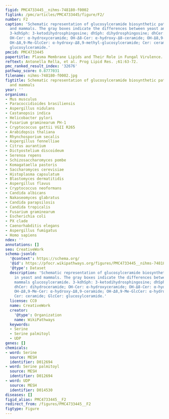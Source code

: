 ```yaml
---
figid: PMC4733445__nihms-748180-f0002
figlink: /pmc/articles/PMC4733445/figure/F2/
number: F2
caption: 'Schematic representation of glucosylceramide biosynthetic pathway in yeast
  and mammals. The gray boxes indicate the differences between yeast and mammals glucosylceramide.
  3-kdhSph: 3-ketodihydrosphingosine; dhSph: dihydrosphingosine; dhCer: dihydroceramide;
  OH-Cer: α-hydroxyceramide; OH-Δ8-Cer: α-hydroxy-Δ8-ceramide; OH-Δ8,9-Me-Cer: α-hydroxy-Δ8,9-ceramide;
  OH-Δ8,9-Me-GlcCer: α-hydroxy-Δ8,9-methyl-glucosylceramide; Cer: ceramide; GlcCer:
  glucosylceramide.'
pmcid: PMC4733445
papertitle: Plasma Membrane Lipids and Their Role in Fungal Virulence.
reftext: Antonella Rella, et al. Prog Lipid Res. ;61:63-72.
pmc_ranked_result_index: '32676'
pathway_score: 0.8777031
filename: nihms-748180-f0002.jpg
figtitle: Schematic representation of glucosylceramide biosynthetic pathway in yeast
  and mammals
year: ''
organisms:
- Mus musculus
- Paracoccidioides brasiliensis
- Aspergillus nidulans
- Castanopsis indica
- Helicobacter pylori
- Fusarium graminearum PH-1
- Cryptococcus gattii VGII R265
- Arabidopsis thaliana
- Rhynchosporium secalis
- Aspergillus fennelliae
- Citrus aurantium
- Dictyostelium discoideum
- Serenoa repens
- Schizosaccharomyces pombe
- Komagataella pastoris
- Saccharomyces cerevisiae
- Histoplasma capsulatum
- Blastomyces dermatitidis
- Aspergillus flavus
- Cryptococcus neoformans
- Candida albicans
- Nakaseomyces glabratus
- Candida parapsilosis
- Candida tropicalis
- Fusarium graminearum
- Escherichia coli
- PX clade
- Caenorhabditis elegans
- Aspergillus fumigatus
- Homo sapiens
ndex: ''
annotations: []
seo: CreativeWork
schema-jsonld:
  '@context': https://schema.org/
  '@id': https://pfocr.wikipathways.org/figures/PMC4733445__nihms-748180-f0002.html
  '@type': Dataset
  description: 'Schematic representation of glucosylceramide biosynthetic pathway
    in yeast and mammals. The gray boxes indicate the differences between yeast and
    mammals glucosylceramide. 3-kdhSph: 3-ketodihydrosphingosine; dhSph: dihydrosphingosine;
    dhCer: dihydroceramide; OH-Cer: α-hydroxyceramide; OH-Δ8-Cer: α-hydroxy-Δ8-ceramide;
    OH-Δ8,9-Me-Cer: α-hydroxy-Δ8,9-ceramide; OH-Δ8,9-Me-GlcCer: α-hydroxy-Δ8,9-methyl-glucosylceramide;
    Cer: ceramide; GlcCer: glucosylceramide.'
  license: CC0
  name: CreativeWork
  creator:
    '@type': Organization
    name: WikiPathways
  keywords:
  - Serine
  - Serine palmitoyl
  - UDP
genes: []
chemicals:
- word: Serine
  source: MESH
  identifier: D012694
- word: Serine palmitoyl
  source: MESH
  identifier: D012694
- word: UDP
  source: MESH
  identifier: D014530
diseases: []
figid_alias: PMC4733445__F2
redirect_from: /figures/PMC4733445__F2
figtype: Figure
---
```

